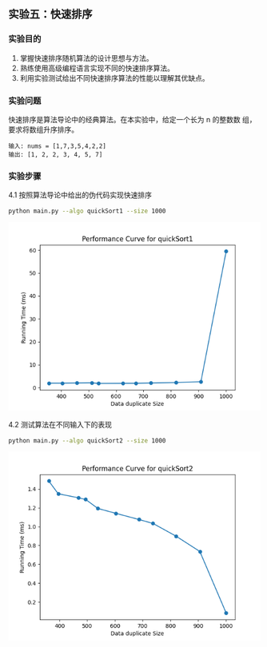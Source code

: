 ## 实验五：快速排序

### 实验目的
1. 掌握快速排序随机算法的设计思想与方法。
2. 熟练使用高级编程语言实现不同的快速排序算法。
3. 利用实验测试给出不同快速排序算法的性能以理解其优缺点。

### 实验问题
快速排序是算法导论中的经典算法。在本实验中，给定一个长为 n 的整数数
组，要求将数组升序排序。

 
```
输入: nums = [1,7,3,5,4,2,2]
输出: [1, 2, 2, 3, 4, 5, 7]
```


### 实验步骤


4.1 按照算法导论中给出的伪代码实现快速排序

```bash
python main.py --algo quickSort1 --size 1000
```

![img.png](./Performance_Curve_for_quickSort1.png)

4.2 测试算法在不同输入下的表现

```bash
python main.py --algo quickSort2 --size 1000
```

![img.png](./Performance_Curve_for_quickSort2.png)


